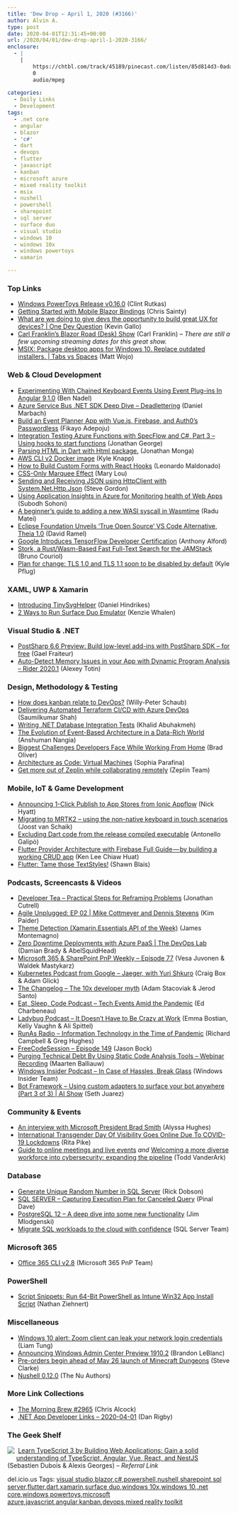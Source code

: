 ```yaml
---
title: 'Dew Drop – April 1, 2020 (#3166)'
author: Alvin A.
type: post
date: 2020-04-01T12:31:45+00:00
url: /2020/04/01/dew-drop-april-1-2020-3166/
enclosure:
  - |
    |
        https://chtbl.com/track/45189/pinecast.com/listen/85d814d3-0ada-4d68-b874-e74b3ed09109.mp3?source=rss&ext=asset.mp3
        0
        audio/mpeg
        
categories:
  - Daily Links
  - Development
tags:
  - .net core
  - angular
  - blazor
  - 'c#'
  - dart
  - devops
  - flutter
  - javascript
  - kanban
  - microsoft azure
  - mixed reality toolkit
  - msix
  - nushell
  - powershell
  - sharepoint
  - sql server
  - surface duo
  - visual studio
  - windows 10
  - windows 10x
  - windows powertoys
  - xamarin

---
```

### <a name="top"></a>Top Links

  * <a href="https://github.com/microsoft/PowerToys/releases" target="_blank" rel="noopener noreferrer">Windows PowerToys Release v0.16.0</a> (Clint Rutkas)
  * <a href="https://chrissainty.com/getting-started-with-mobile-blazor-bindings/" target="_blank" rel="noopener noreferrer">Getting Started with Mobile Blazor Bindings</a> (Chris Sainty)
  * <a href="http://www.youtube.com/watch?v=MCC9007YKM4" target="_blank" rel="noopener noreferrer">What are we doing to give devs the opportunity to build great UX for devices? | One Dev Question</a> (Kevin Gallo)
  * <a href="https://blazordeskshow.com/" target="_blank" rel="noopener noreferrer">Carl Franklin&#8217;s Blazor Road (Desk) Show</a> (Carl Franklin) _&#8211; There are still a few upcoming streaming dates for this great show._
  * <a href="https://channel9.msdn.com/Shows/Tabs-vs-Spaces/MSIX-Package-desktop-apps-for-Windows-10-Replace-outdated-installers?WT.mc_id=DX_MVP4025064" target="_blank" rel="noopener noreferrer">MSIX: Package desktop apps for Windows 10. Replace outdated installers. | Tabs vs Spaces</a> (Matt Wojo)



### <a name="web"></a>Web & Cloud Development

  * <a href="https://www.bennadel.com/blog/3799-experimenting-with-chained-keyboard-events-using-event-plug-ins-in-angular-9-1-0.htm" target="_blank" rel="noopener noreferrer">Experimenting With Chained Keyboard Events Using Event Plug-ins In Angular 9.1.0</a> (Ben Nadel)
  * <a href="https://www.planetgeek.ch/2020/04/01/azure-service-bus-net-sdk-deep-dive-deadlettering/" target="_blank" rel="noopener noreferrer">Azure Service Bus .NET SDK Deep Dive – Deadlettering</a> (Daniel Marbach)
  * <a href="https://auth0.com/blog/build-an-event-planner-app-with-vuejs-firebase-and-auth0s-passwordless/" target="_blank" rel="noopener noreferrer">Build an Event Planner App with Vue.js, Firebase, and Auth0&#8217;s Passwordless</a> (Fikayo Adepoju)
  * <a href="https://blogs.endjin.com/2020/04/integration-testing-azure-functions-with-specflow-and-c-part-3-using-hooks-to-start-functions/" target="_blank" rel="noopener noreferrer">Integration Testing Azure Functions with SpecFlow and C#, Part 3 – Using hooks to start functions</a> (Jonathan George)
  * <a href="https://medium.com/flutter-community/parsing-html-in-dart-with-html-package-cd43c29cc460?source=rss----86fb29d7cc6a---4" target="_blank" rel="noopener noreferrer">Parsing HTML in Dart with Html package.</a> (Jonathan Monga)
  * <a href="https://aws.amazon.com/blogs/developer/aws-cli-v2-docker-image/" target="_blank" rel="noopener noreferrer">AWS CLI v2 Docker image</a> (Kyle Knapp)
  * <a href="https://www.telerik.com/blogs/how-to-build-custom-forms-react-hooks" target="_blank" rel="noopener noreferrer">How to Build Custom Forms with React Hooks</a> (Leonardo Maldonado)
  * <a href="http://feedproxy.google.com/~r/tympanus/~3/F26knTSoDHg/" target="_blank" rel="noopener noreferrer">CSS-Only Marquee Effect</a> (Mary Lou)
  * <a href="https://www.stevejgordon.co.uk/sending-and-receiving-json-using-httpclient-with-system-net-http-json" target="_blank" rel="noopener noreferrer">Sending and Receiving JSON using HttpClient with System.Net.Http.Json</a> (Steve Gordon)
  * <a href="http://feedproxy.google.com/~r/netCurryRecentArticles/~3/TwUHCFzZWG8/ShowArticle.aspx" target="_blank" rel="noopener noreferrer">Using Application Insights in Azure for Monitoring health of Web Apps</a> (Subodh Sohoni)
  * <a href="https://radu-matei.com/blog/adding-wasi-syscall/" target="_blank" rel="noopener noreferrer">A beginner&#8217;s guide to adding a new WASI syscall in Wasmtime</a> (Radu Matei)
  * <a href="https://visualstudiomagazine.com/articles/2020/03/31/theia.aspx" target="_blank" rel="noopener noreferrer">Eclipse Foundation Unveils &#8216;True Open Source&#8217; VS Code Alternative, Theia 1.0</a> (David Ramel)
  * <a href="https://www.infoq.com/news/2020/03/google-tensorflow-certification/?utm_campaign=infoq_content&utm_source=infoq&utm_medium=feed&utm_term=global" target="_blank" rel="noopener noreferrer">Google Introduces TensorFlow Developer Certification</a> (Anthony Alford)
  * <a href="https://www.infoq.com/news/2020/03/stork-wasm-rust-text-search/?utm_campaign=infoq_content&utm_source=infoq&utm_medium=feed&utm_term=global" target="_blank" rel="noopener noreferrer">Stork, a Rust/Wasm-Based Fast Full-Text Search for the JAMStack</a> (Bruno Couriol)
  * <a href="https://blogs.windows.com/msedgedev/2020/03/31/tls-1-0-tls-1-1-schedule-update-edge-ie11/?WT.mc_id=DX_MVP4025064" target="_blank" rel="noopener noreferrer">Plan for change: TLS 1.0 and TLS 1.1 soon to be disabled by default</a> (Kyle Pflug)



### <a name="silverlight"></a>XAML, UWP & Xamarin

  * <a href="https://danielhindrikes.se/index.php/2020/03/31/introducing-tinysvghelper/" target="_blank" rel="noopener noreferrer">Introducing TinySvgHelper</a> (Daniel Hindrikes)
  * <a href="https://knzwhalen.com/2020/03/31/2-ways-to-run-surface-duo-emulator/" target="_blank" rel="noopener noreferrer">2 Ways to Run Surface Duo Emulator</a> (Kenzie Whalen)



### <a name="dotnet"></a>Visual Studio & .NET

  * <a href="http://feedproxy.google.com/~r/postsharp/~3/T80nhm_UArI/post.aspx" target="_blank" rel="noopener noreferrer">PostSharp 6.6 Preview: Build low-level add-ins with PostSharp SDK – for free</a> (Gael Fraiteur)
  * <a href="https://blog.jetbrains.com/dotnet/2020/03/31/auto-detect-memory-issues-app-dynamic-program-analysis-rider-2020-1/" target="_blank" rel="noopener noreferrer">Auto-Detect Memory Issues in your App with Dynamic Program Analysis – Rider 2020.1</a> (Alexey Totin)



### <a name="design"></a>Design, Methodology & Testing

  * <a href="https://opensource.com/article/20/4/kanban-devops" target="_blank" rel="noopener noreferrer">How does kanban relate to DevOps?</a> (Willy-Peter Schaub)
  * <a href="http://feedproxy.google.com/~r/netCurryRecentArticles/~3/a5nDcqlEaNA/ShowArticle.aspx" target="_blank" rel="noopener noreferrer">Delivering Automated Terraform CI/CD with Azure DevOps</a> (Saumilkumar Shah)
  * <a href="https://khalidabuhakmeh.com/dotnet-database-integration-tests" target="_blank" rel="noopener noreferrer">Writing .NET Database Integration Tests</a> (Khalid Abuhakmeh)
  * <a href="https://medium.com/adobetech/the-evolution-of-event-based-architecture-in-a-data-rich-world-6435f8ab5631?source=rss----9342990108af---4" target="_blank" rel="noopener noreferrer">The Evolution of Event-Based Architecture in a Data-Rich World</a> (Anshuman Nangia)
  * <a href="https://developermedia.com/challenges-developers-face-while-working-from-home/" target="_blank" rel="noopener noreferrer">Biggest Challenges Developers Face While Working From Home</a> (Brad Oliver)
  * <a href="https://www.pulumi.com/blog/architecture-as-code-vm/" target="_blank" rel="noopener noreferrer">Architecture as Code: Virtual Machines</a> (Sophia Parafina)
  * <a href="https://blog.zeplin.io/get-more-out-of-zeplin-while-collaborating-remotely-a85f256e3e06?source=rss----42748f0aa96f---4" target="_blank" rel="noopener noreferrer">Get more out of Zeplin while collaborating remotely</a> (Zeplin Team)



### <a name="mobile"></a>Mobile, IoT & Game Development

  * <a href="https://ionicframework.com/blog/announcing-1-click-publish-to-app-stores-from-ionic-appflow/" target="_blank" rel="noopener noreferrer">Announcing 1-Click Publish to App Stores from Ionic Appflow</a> (Nick Hyatt)
  * <a href="http://feedproxy.google.com/~r/blogspot/dotnetbyexample/~3/oM4vndo0HLk/migrating-to-mrtk2-using-non-native.html" target="_blank" rel="noopener noreferrer">Migrating to MRTK2 &#8211; using the non-native keyboard in touch scenarios</a> (Joost van Schaik)
  * <a href="https://medium.com/flutter-community/excluding-dart-code-from-the-release-compiled-executable-7af8c18cd241?source=rss----86fb29d7cc6a---4" target="_blank" rel="noopener noreferrer">Excluding Dart code from the release compiled executable</a> (Antonello Galipò)
  * <a href="https://medium.com/flutter-community/flutter-provider-architecture-with-firebase-full-guide-by-building-a-working-crud-app-4824cec04e59?source=rss----86fb29d7cc6a---4" target="_blank" rel="noopener noreferrer">Flutter Provider Architecture with Firebase Full Guide — by building a working CRUD app</a> (Ken Lee Chiaw Huat)
  * <a href="http://blog.gskinner.com/archives/2020/03/flutter-tame-those-textstyles.html" target="_blank" rel="noopener noreferrer">Flutter: Tame those TextStyles!</a> (Shawn Blais)



### <a name="podcasts"></a>Podcasts, Screencasts & Videos

  * <a href="http://developertea.simplecast.fm/dc5a9f0e" target="_blank" rel="noopener noreferrer">Developer Tea &#8211; Practical Steps for Reframing Problems</a> (Jonathan Cutrell)
  * <a href="http://feedproxy.google.com/~r/LeadingAgile/~3/uB1GOB_PMog/" target="_blank" rel="noopener noreferrer">Agile Unplugged: EP 02 | Mike Cottmeyer and Dennis Stevens</a> (Kim Paider)
  * <a href="http://www.youtube.com/watch?v=19FAj7EyAqc" target="_blank" rel="noopener noreferrer">Theme Detection (Xamarin.Essentials API of the Week)</a> (James Montemagno)
  * <a href="https://channel9.msdn.com/Shows/DevOps-Lab/Zero-Downtime-Deployments-with-Azure-PaaS?WT.mc_id=DX_MVP4025064" target="_blank" rel="noopener noreferrer">Zero Downtime Deployments with Azure PaaS | The DevOps Lab</a> (Damian Brady & AbelSquidHead)
  * <a href="https://developer.microsoft.com/en-us/sharepoint/blogs/microsoft-365-sharepoint-pnp-weekly-episode-77/" target="_blank" rel="noopener noreferrer">Microsoft 365 & SharePoint PnP Weekly – Episode 77</a> (Vesa Juvonen & Waldek Mastykarz)
  * <a href="https://kubernetespodcast.com/episode/097-jaeger/" target="_blank" rel="noopener noreferrer">Kubernetes Podcast from Google &#8211; Jaeger, with Yuri Shkuro</a> (Craig Box & Adam Glick)
  * <a href="https://changelog.com/podcast/388" target="_blank" rel="noopener noreferrer">The Changelog &#8211; The 10x developer myth</a> (Adam Stacoviak & Jerod Santo)
  * <a href="http://feedproxy.google.com/~r/esc-podcast/~3/E4JPyhuLnlE/tech-events-amid-the-pandemic" target="_blank" rel="noopener noreferrer">Eat, Sleep, Code Podcast &#8211; Tech Events Amid the Pandemic</a> (Ed Charbeneau)
  * <a href="https://chtbl.com/track/45189/pinecast.com/listen/85d814d3-0ada-4d68-b874-e74b3ed09109.mp3?source=rss&ext=asset.mp3" target="_blank" rel="noopener noreferrer">Ladybug Podcast &#8211; It Doesn&#8217;t Have to Be Crazy at Work</a> (Emma Bostian, Kelly Vaughn & Ali Spittel)
  * <a href="http://feedproxy.google.com/~r/RunaAsRadioWma/~3/n2GFDXk6vYM/default.aspx" target="_blank" rel="noopener noreferrer">RunAs Radio &#8211; Information Technology in the Time of Pandemic</a> (Richard Campbell & Greg Hughes)
  * <a href="http://www.youtube.com/watch?v=co-FvAABEKM" target="_blank" rel="noopener noreferrer">FreeCodeSession &#8211; Episode 149</a> (Jason Bock)
  * <a href="https://blog.jetbrains.com/dotnet/2020/04/01/purging-technical-debt-using-static-code-analysis-tools-webinar-recording/" target="_blank" rel="noopener noreferrer">Purging Technical Debt By Using Static Code Analysis Tools – Webinar Recording</a> (Maarten Balliauw)
  * <a href="http://windowsinsider.mpsn.libsynpro.com/in-case-of-hassles-break-glass" target="_blank" rel="noopener noreferrer">Windows Insider Podcast &#8211; In Case of Hassles, Break Glass</a> (Windows Insider Team)
  * <a href="https://channel9.msdn.com/Shows/AI-Show/Bot-Framework--Using-custom-adapters-to-surface-your-bot-anywhere-Part-3-of-3?WT.mc_id=DX_MVP4025064" target="_blank" rel="noopener noreferrer">Bot Framework – Using custom adapters to surface your bot anywhere (Part 3 of 3) | AI Show</a> (Seth Juarez)



### <a name="events"></a>Community & Events

  * <a href="https://www.microsoft.com/en-us/research/blog/an-interview-with-microsoft-president-brad-smith/" target="_blank" rel="noopener noreferrer">An interview with Microsoft President Brad Smith</a> (Alyssa Hughes)
  * <a href="https://heragenda.com/trans-day-of-visibility-goes-online-for-covid-19-lockdowns/" target="_blank" rel="noopener noreferrer">International Transgender Day Of Visibility Goes Online Due To COVID-19 Lockdowns</a> (Rita Pike)
  * <a href="https://www.microsoft.com/en-us/microsoft-365/blog/2020/03/31/guide-to-online-meetings-live-events/" target="_blank" rel="noopener noreferrer">Guide to online meetings and live events</a> _and_ <a href="https://www.microsoft.com/security/blog/2020/03/31/welcoming-diverse-workforce-cybersecurity-expanding-pipeline/" target="_blank" rel="noopener noreferrer">Welcoming a more diverse workforce into cybersecurity: expanding the pipeline</a> (Todd VanderArk)



### <a name="sql"></a>Database

  * <a href="http://feedproxy.google.com/~r/MSSQLTips-LatestSqlServerTips/~3/Ur53ZGyS2w4/" target="_blank" rel="noopener noreferrer">Generate Unique Random Number in SQL Server</a> (Rick Dobson)
  * <a href="https://blog.sqlauthority.com/2020/04/01/sql-server-capturing-execution-plan-for-canceled-query/" target="_blank" rel="noopener noreferrer">SQL SERVER – Capturing Execution Plan for Canceled Query</a> (Pinal Dave)
  * <a href="https://aws.amazon.com/blogs/database/postgresql-12-a-deep-dive-into-some-new-functionality/" target="_blank" rel="noopener noreferrer">PostgreSQL 12 – A deep dive into some new functionality</a> (Jim Mlodgenski)
  * <a href="https://cloudblogs.microsoft.com/sqlserver/2020/03/31/migrate-sql-workloads-to-the-cloud-with-confidence/" target="_blank" rel="noopener noreferrer">Migrate SQL workloads to the cloud with confidence</a> (SQL Server Team)



### Microsoft 365<a name="sp"></a>

  * <a href="https://developer.microsoft.com/en-us/sharepoint/blogs/office-365-cli-2-8/" target="_blank" rel="noopener noreferrer">Office 365 CLI v2.8</a> (Microsoft 365 PnP Team)



### <a name="ps"></a>PowerShell

  * <a href="https://z-nerd.com/blog/2020/03/31-intune-win32-apps-powershell-script-installer/" target="_blank" rel="noopener noreferrer">Script Snippets: Run 64-Bit PowerShell as Intune Win32 App Install Script</a> (Nathan Ziehnert)



### <a name="misc"></a>Miscellaneous

  * <a href="https://www.zdnet.com/article/windows-10-alert-zoom-client-can-leak-your-network-login-credentials/#ftag=RSSbaffb68" target="_blank" rel="noopener noreferrer">Windows 10 alert: Zoom client can leak your network login credentials</a> (Liam Tung)
  * <a href="https://blogs.windows.com/windowsexperience/2020/03/31/announcing-windows-admin-center-preview-1910-2/?WT.mc_id=DX_MVP4025064" target="_blank" rel="noopener noreferrer">Announcing Windows Admin Center Preview 1910.2</a> (Brandon LeBlanc)
  * <a href="https://blogs.windows.com/windowsexperience/2020/03/31/pre-orders-begin-ahead-of-may-26-launch-of-minecraft-dungeons/?WT.mc_id=DX_MVP4025064" target="_blank" rel="noopener noreferrer">Pre-orders begin ahead of May 26 launch of Minecraft Dungeons</a> (Steve Clarke)
  * <a href="https://www.nushell.sh/blog/2020/03/31/nushell_0_12_0.html" target="_blank" rel="noopener noreferrer">Nushell 0.12.0</a> (The Nu Authors)



### <a name="links"></a>More Link Collections

  * <a href="http://feedproxy.google.com/~r/ReflectivePerspective/~3/DbIH34Ef2m8/" target="_blank" rel="noopener noreferrer">The Morning Brew #2965</a> (Chris Alcock)
  * <a href="https://links.danrigby.com/2020/04/app-developer-links-2020-04-01/" target="_blank" rel="noopener noreferrer">.NET App Developer Links &#8211; 2020-04-01</a> (Dan Rigby)



### <a name="shelf"></a>The Geek Shelf

<img decoding="async" align="left" style="margin: 0px 4px 10px 0px; border: 0px currentcolor; border-image: none; float: left; display: inline; background-image: none;" src="https://m.media-amazon.com/images/I/81nSyIoxgmL._AC_UY218_ML3_.jpg" border="0" /> &nbsp;<a href="https://www.amazon.com/Learn-TypeScript-Building-Applications-understanding-ebook/dp/B081FB89BL/?tag=amavin-20" target="_blank" rel="noopener noreferrer">Learn TypeScript 3 by Building Web Applications: Gain a solid understanding of TypeScript, Angular, Vue, React, and NestJS</a> (Sebastien Dubois & Alexis Georges) _&#8211; Referral Link_









<div class="wlWriterEditableSmartContent" id="scid:77ECF5F8-D252-44F5-B4EB-D463C5396A79:375247f2-a61b-4933-ba69-a370972f3150" style="margin: 0px; padding: 0px; float: none; display: inline;">
  del.icio.us Tags: <a href="http://del.icio.us/popular/visual+studio" rel="tag">visual studio</a>,<a href="http://del.icio.us/popular/blazor" rel="tag">blazor</a>,<a href="http://del.icio.us/popular/c%23" rel="tag">c#</a>,<a href="http://del.icio.us/popular/powershell" rel="tag">powershell</a>,<a href="http://del.icio.us/popular/nushell" rel="tag">nushell</a>,<a href="http://del.icio.us/popular/sharepoint" rel="tag">sharepoint</a>,<a href="http://del.icio.us/popular/sql+server" rel="tag">sql server</a>,<a href="http://del.icio.us/popular/flutter" rel="tag">flutter</a>,<a href="http://del.icio.us/popular/dart" rel="tag">dart</a>,<a href="http://del.icio.us/popular/xamarin" rel="tag">xamarin</a>,<a href="http://del.icio.us/popular/surface+duo" rel="tag">surface duo</a>,<a href="http://del.icio.us/popular/windows+10x" rel="tag">windows 10x</a>,<a href="http://del.icio.us/popular/windows+10" rel="tag">windows 10</a>,<a href="http://del.icio.us/popular/.net+core" rel="tag">.net core</a>,<a href="http://del.icio.us/popular/windows+powertoys" rel="tag">windows powertoys</a>,<a href="http://del.icio.us/popular/microsoft+azure" rel="tag">microsoft azure</a>,<a href="http://del.icio.us/popular/javascript" rel="tag">javascript</a>,<a href="http://del.icio.us/popular/angular" rel="tag">angular</a>,<a href="http://del.icio.us/popular/kanban" rel="tag">kanban</a>,<a href="http://del.icio.us/popular/devops" rel="tag">devops</a>,<a href="http://del.icio.us/popular/mixed+reality+toolkit" rel="tag">mixed reality toolkit</a>
</div>
